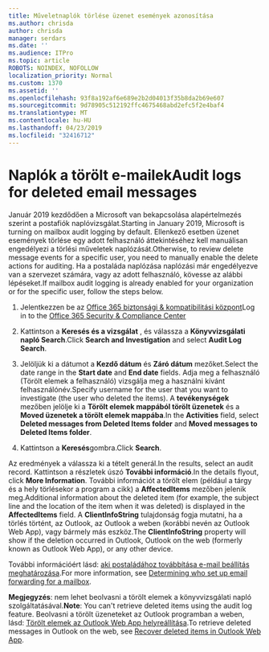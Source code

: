 ```yaml
---
title: Műveletnaplók törlése üzenet események azonosítása
ms.author: chrisda
author: chrisda
manager: serdars
ms.date: ''
ms.audience: ITPro
ms.topic: article
ROBOTS: NOINDEX, NOFOLLOW
localization_priority: Normal
ms.custom: 1370
ms.assetid: ''
ms.openlocfilehash: 93f8a192af6e689e2b2d04013f35b8da2b69e607
ms.sourcegitcommit: 9d78905c512192ffc4675468abd2efc5f2e4baf4
ms.translationtype: MT
ms.contentlocale: hu-HU
ms.lasthandoff: 04/23/2019
ms.locfileid: "32416712"
---
```

# <a name="audit-logs-for-deleted-email-messages"></a><span data-ttu-id="1b9db-102">Naplók a törölt e-mailek</span><span class="sxs-lookup"><span data-stu-id="1b9db-102">Audit logs for deleted email messages</span></span>

<span data-ttu-id="1b9db-103">Január 2019 kezdődően a Microsoft van bekapcsolása alapértelmezés szerint a postafiók naplóvizsgálat.</span><span class="sxs-lookup"><span data-stu-id="1b9db-103">Starting in January 2019, Microsoft is turning on mailbox audit logging by default.</span></span> <span data-ttu-id="1b9db-104">Ellenkező esetben üzenet események törlése egy adott felhasználó áttekintéséhez kell manuálisan engedélyezi a törlési műveletek naplózását.</span><span class="sxs-lookup"><span data-stu-id="1b9db-104">Otherwise, to review delete message events for a specific user, you need to manually enable the delete actions for auditing.</span></span> <span data-ttu-id="1b9db-105">Ha a postaláda naplózása naplózási már engedélyezve van a szervezet számára, vagy az adott felhasználó, kövesse az alábbi lépéseket.</span><span class="sxs-lookup"><span data-stu-id="1b9db-105">If mailbox audit logging is already enabled for your organization or for the specific user, follow the steps below.</span></span>

1. <span data-ttu-id="1b9db-106">Jelentkezzen be az [Office 365 biztonsági & kompatibilitási központ](https://protection.office.com/)</span><span class="sxs-lookup"><span data-stu-id="1b9db-106">Log in to the [Office 365 Security & Compliance Center](https://protection.office.com/)</span></span>

2. <span data-ttu-id="1b9db-107">Kattintson a **Keresés és a vizsgálat** , és válassza a **Könyvvizsgálati napló Search**.</span><span class="sxs-lookup"><span data-stu-id="1b9db-107">Click **Search and Investigation** and select **Audit Log Search**.</span></span>

3. <span data-ttu-id="1b9db-108">Jelöljük ki a dátumot a **Kezdő dátum** és **Záró dátum** mezőket.</span><span class="sxs-lookup"><span data-stu-id="1b9db-108">Select the date range in the **Start date** and **End date** fields.</span></span> <span data-ttu-id="1b9db-109">Adja meg a felhasználó (Törölt elemek a felhasználó) vizsgálja meg a használni kívánt felhasználónév.</span><span class="sxs-lookup"><span data-stu-id="1b9db-109">Specify username for the user that you want to investigate (the user who deleted the items).</span></span> <span data-ttu-id="1b9db-110">A **tevékenységek** mezőben jelölje ki a **Törölt elemek mappából törölt üzenetek** és a **Moved üzenetek a törölt elemek mappába**.</span><span class="sxs-lookup"><span data-stu-id="1b9db-110">In the **Activities** field, select **Deleted messages from Deleted Items folder** and **Moved messages to Deleted Items folder**.</span></span>

4. <span data-ttu-id="1b9db-111">Kattintson a **Keresés**gombra.</span><span class="sxs-lookup"><span data-stu-id="1b9db-111">Click **Search**.</span></span>

<span data-ttu-id="1b9db-112">Az eredmények a válassza ki a tételt generál.</span><span class="sxs-lookup"><span data-stu-id="1b9db-112">In the results, select an audit record.</span></span> <span data-ttu-id="1b9db-113">Kattintson a részletek úszó **További információ**.</span><span class="sxs-lookup"><span data-stu-id="1b9db-113">In the details flyout, click **More Information**.</span></span> <span data-ttu-id="1b9db-114">További információt a törölt elem (például a tárgy és a hely törlésekor a program a cikk) a **AffectedItems** mezőben jelenik meg.</span><span class="sxs-lookup"><span data-stu-id="1b9db-114">Additional information about the deleted item (for example, the subject line and the location of the item when it was deleted) is displayed in the **AffectedItems** field.</span></span> <span data-ttu-id="1b9db-115">A **ClientInfoString** tulajdonság fogja mutatni, ha a törlés történt, az Outlook, az Outlook a weben (korábbi nevén az Outlook Web App), vagy bármely más eszköz.</span><span class="sxs-lookup"><span data-stu-id="1b9db-115">The **ClientInfoString** property will show if the deletion occurred in Outlook, Outlook on the web (formerly known as Outlook Web App), or any other device.</span></span>

<span data-ttu-id="1b9db-116">További információért lásd: [aki postaládához továbbítása e-mail beállítás meghatározása](https://docs.microsoft.com/office365/securitycompliance/auditing-troubleshooting-scenarios#determining-if-a-user-deleted-email-items).</span><span class="sxs-lookup"><span data-stu-id="1b9db-116">For more information, see [Determining who set up email forwarding for a mailbox](https://docs.microsoft.com/office365/securitycompliance/auditing-troubleshooting-scenarios#determining-if-a-user-deleted-email-items).</span></span>

<span data-ttu-id="1b9db-117">**Megjegyzés**: nem lehet beolvasni a törölt elemek a könyvvizsgálati napló szolgáltatásával.</span><span class="sxs-lookup"><span data-stu-id="1b9db-117">**Note**: You can't retrieve deleted items using the audit log feature.</span></span> <span data-ttu-id="1b9db-118">Beolvasni a törölt üzeneteket az Outlook programban a weben, lásd: [Törölt elemek az Outlook Web App helyreállítása](https://support.office.com/article/C3D8FC15-EEEF-4F1C-81DF-E27964B7EDD4).</span><span class="sxs-lookup"><span data-stu-id="1b9db-118">To retrieve deleted messages in Outlook on the web, see [Recover deleted items in Outlook Web App](https://support.office.com/article/C3D8FC15-EEEF-4F1C-81DF-E27964B7EDD4).</span></span>
